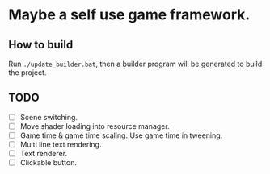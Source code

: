 # Maybe a self use game framework.

## How to build
Run `./update_builder.bat`, then a builder program will be generated to build the project.

## TODO
- [ ] Scene switching.
- [ ] Move shader loading into resource manager.
- [ ] Game time & game time scaling. Use game time in tweening.
- [ ] Multi line text rendering.
- [ ] Text renderer.
- [ ] Clickable button.